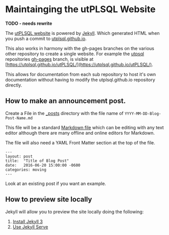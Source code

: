 # Maintainging the utPLSQL Website

**TODO - needs rewrite**

The [utPLSQL website](https://utplsql.github.io)  is powered by [Jekyll](https://jekyllrb.com/).  Which generated HTML when you push a commit to [utplsql.github.io](https://github.com/utPLSQL/utPLSQL.github.io).   

This also works in harmony with the gh-pages branches on the various other repository to create a single website.  For example the [utpsql](https://github.com/utPLSQL/utPLSQL) repositories [gh-pages](https://github.com/utPLSQL/utPLSQL/tree/gh-pages) branch, is visible at [https://utplsql.github.io/utPLSQL/](https://utplsql.github.io/utPLSQL/).  

This allows for documentation from each sub repository to host it's own documentation without having to modify the utplsql.github.io repository directly.



## How to make an announcement post.

Create a File in the [_posts](https://github.com/utPLSQL/utPLSQL.github.io/tree/master/_posts) directory with the file name of `YYYY-MM-DD-Blog-Post-Name.md`

This file will be a standard [Markdown file](https://github.com/adam-p/markdown-here/wiki/Markdown-Cheatsheet) which can be editing with any text editor although there are many offline and online editors for Markdown.

The file will also need a YAML Front Matter section at the top of the file.

    ---
    layout: post
    title:  "Title of Blog Post"
    date:   2016-06-20 15:00:00 -0600
    categories: moving
    ---

Look at an existing post if you want an example.

## How to preview site locally

Jekyll will allow you to preview the site locally doing the following:

1. [Install Jekyll 3](https://jekyllrb.com/docs/installation/)
2. [Use Jekyll Serve](https://jekyllrb.com/docs/usage/)







  
